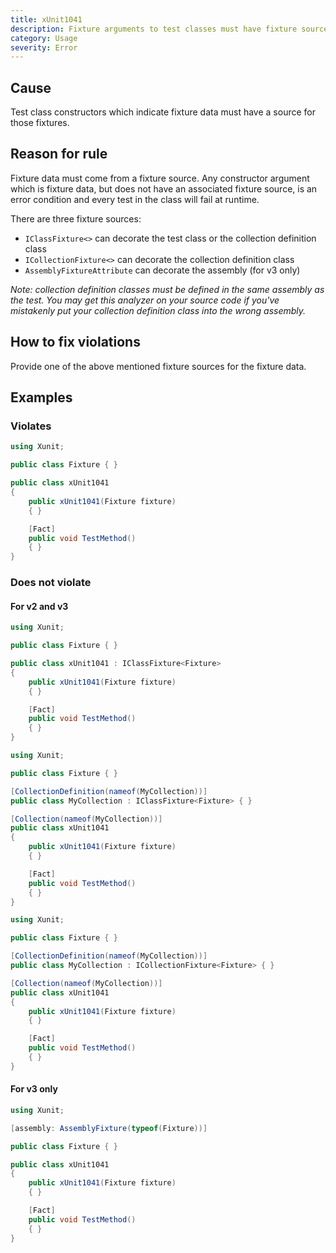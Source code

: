 ```yaml
---
title: xUnit1041
description: Fixture arguments to test classes must have fixture sources
category: Usage
severity: Error
---
```


## Cause

Test class constructors which indicate fixture data must have a source for those fixtures.

## Reason for rule

Fixture data must come from a fixture source. Any constructor argument which is fixture data, but does
not have an associated fixture source, is an error condition and every test in the class will fail
at runtime.

There are three fixture sources:

- `IClassFixture<>` can decorate the test class or the collection definition class
- `ICollectionFixture<>` can decorate the collection definition class
- `AssemblyFixtureAttribute` can decorate the assembly (for v3 only)

_Note: collection definition classes must be defined in the same assembly as the test. You may get this
analyzer on your source code if you've mistakenly put your collection definition class into the wrong
assembly._

## How to fix violations

Provide one of the above mentioned fixture sources for the fixture data.

## Examples

### Violates

```csharp
using Xunit;

public class Fixture { }

public class xUnit1041
{
    public xUnit1041(Fixture fixture)
    { }

    [Fact]
    public void TestMethod()
    { }
}
```

### Does not violate

#### For v2 and v3

```csharp
using Xunit;

public class Fixture { }

public class xUnit1041 : IClassFixture<Fixture>
{
    public xUnit1041(Fixture fixture)
    { }

    [Fact]
    public void TestMethod()
    { }
}
```

```csharp
using Xunit;

public class Fixture { }

[CollectionDefinition(nameof(MyCollection))]
public class MyCollection : IClassFixture<Fixture> { }

[Collection(nameof(MyCollection))]
public class xUnit1041
{
    public xUnit1041(Fixture fixture)
    { }

    [Fact]
    public void TestMethod()
    { }
}
```

```csharp
using Xunit;

public class Fixture { }

[CollectionDefinition(nameof(MyCollection))]
public class MyCollection : ICollectionFixture<Fixture> { }

[Collection(nameof(MyCollection))]
public class xUnit1041
{
    public xUnit1041(Fixture fixture)
    { }

    [Fact]
    public void TestMethod()
    { }
}
```

#### For v3 only

```csharp
using Xunit;

[assembly: AssemblyFixture(typeof(Fixture))]

public class Fixture { }

public class xUnit1041
{
    public xUnit1041(Fixture fixture)
    { }

    [Fact]
    public void TestMethod()
    { }
}
```
